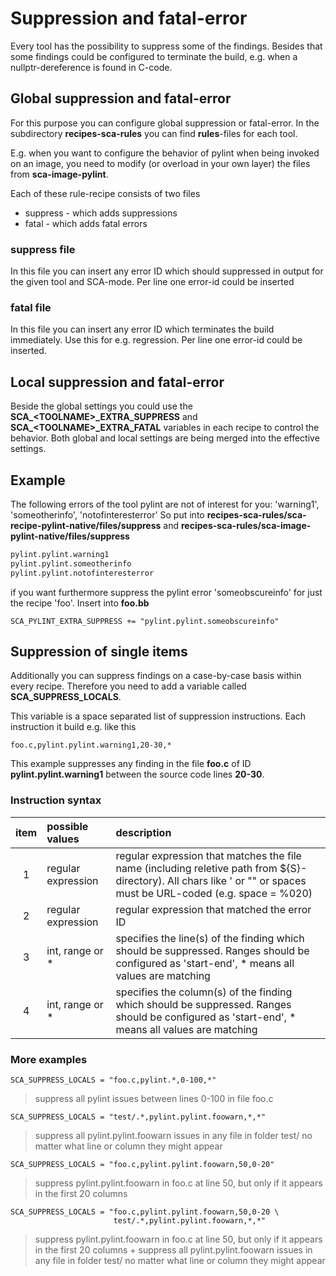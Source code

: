 # Suppression and fatal-error

Every tool has the possibility to suppress some of the findings.
Besides that some findings could be configured to terminate the build, e.g. when a nullptr-dereference is found in C-code.

## Global suppression and fatal-error

For this purpose you can configure global suppression or fatal-error.
In the subdirectory __recipes-sca-rules__ you can find __rules__-files for each tool.

E.g. when you want to configure the behavior of pylint when being invoked on an image, you need to modify (or overload in your own layer) the files from __sca-image-pylint__.

Each of these rule-recipe consists of two files

* suppress - which adds suppressions
* fatal - which adds fatal errors

### suppress file

In this file you can insert any error ID which should suppressed in output for the given tool and SCA-mode.
Per line one error-id could be inserted

### fatal file

In this file you can insert any error ID which terminates the build immediately.
Use this for e.g. regression.
Per line one error-id could be inserted.

## Local suppression and fatal-error

Beside the global settings you could use the __SCA\_\<TOOLNAME\>\_EXTRA_SUPPRESS__ and __SCA\_\<TOOLNAME\>\_EXTRA_FATAL__ variables in each recipe to control the behavior.
Both global and local settings are being merged into the effective settings.

## Example

The following errors of the tool pylint are not of interest for you: 'warning1', 'someotherinfo', 'notofinteresterror'
So put into __recipes-sca-rules/sca-recipe-pylint-native/files/suppress__ and __recipes-sca-rules/sca-image-pylint-native/files/suppress__

```sh
pylint.pylint.warning1
pylint.pylint.someotherinfo
pylint.pylint.notofinteresterror
```

if you want furthermore suppress the pylint error 'someobscureinfo' for just the recipe 'foo'. Insert into __foo.bb__

```bitbake
SCA_PYLINT_EXTRA_SUPPRESS += "pylint.pylint.someobscureinfo"
```

## Suppression of single items

Additionally you can suppress findings on a case-by-case basis within every recipe.
Therefore you need to add a variable called __SCA_SUPPRESS_LOCALS__.

This variable is a space separated list of suppression instructions.
Each instruction it build e.g. like this

```shell
foo.c,pylint.pylint.warning1,20-30,*
```

This example suppresses any finding in the file **foo.c** of ID **pylint.pylint.warning1** between the source code lines **20-30**.

### Instruction syntax

| item       | possible values      | description
|:----------:|:---------------------|:-
| 1          | regular expression   | regular expression that matches the file name (including reletive path from \${S}-directory). All chars like ' or "" or spaces must be URL-coded (e.g. space = %020)
| 2          | regular expression   | regular expression that matched the error ID
| 3          | int, range or *      | specifies the line(s) of the finding which should be suppressed. Ranges should be configured as 'start-end', * means all values are matching
| 4          | int, range or *      | specifies the column(s) of the finding which should be suppressed. Ranges should be configured as 'start-end', * means all values are matching

### More examples

```shell
SCA_SUPPRESS_LOCALS = "foo.c,pylint.*,0-100,*"
```

> suppress all pylint issues between lines 0-100 in file foo.c

```shell
SCA_SUPPRESS_LOCALS = "test/.*,pylint.pylint.foowarn,*,*"
```

> suppress all pylint.pylint.foowarn issues in any file in folder test/ no matter what line or column they might appear

```shell
SCA_SUPPRESS_LOCALS = "foo.c,pylint.pylint.foowarn,50,0-20"
```

> suppress pylint.pylint.foowarn in foo.c at line 50, but only if it appears in the first 20 columns

```shell
SCA_SUPPRESS_LOCALS = "foo.c,pylint.pylint.foowarn,50,0-20 \
                       test/.*,pylint.pylint.foowarn,*,*"
```

> suppress pylint.pylint.foowarn in foo.c at line 50, but only if it appears in the first 20 columns +
> suppress all pylint.pylint.foowarn issues in any file in folder test/ no matter what line or column they might appear
